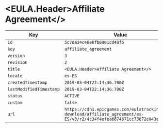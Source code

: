 # <EULA.Header>Affiliate Agreement</>

| Key | Value |
| --- | ----- |
| `id` | `5c7da34c46e0fb0001cd48f5` |
| `key` | `affiliate_agreement` |
| `version` | `3` |
| `revision` | `2` |
| `title` | `<EULA.Header>Affiliate Agreement</>` |
| `locale` | `es-ES` |
| `createdTimestamp` | `2019-03-04T22:14:36.700Z` |
| `lastModifiedTimestamp` | `2019-03-04T22:14:36.700Z` |
| `status` | `ACTIVE` |
| `custom` | `false` |
| `url` | `https://cdn1.epicgames.com/eulatracking-download/affiliate_agreement/es-ES/v3/r2/4c34f4efea6874671cc73872e043eac3.pdf` |
